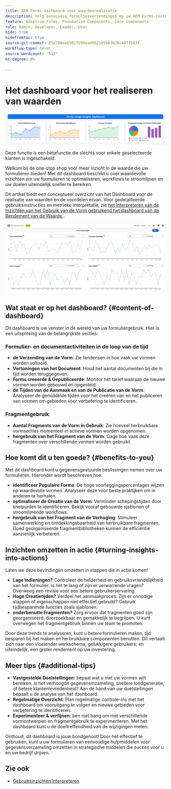 ```yaml
---
title: AEM Forms-dashboard voor waardenrealisatie
description: Volg eenvoudig formulierverzendingen op uw AEM Forms-instanties met ons intuïtieve trackingdashboard.
feature: Adaptive Forms, Foundation Components, Core Components
role: Admin, Developer, Leader, User
hide: true
hidefromtoc: true
source-git-commit: 85d788eeb5017b99ea4962105b63b20c487f363f
workflow-type: tm+mt
source-wordcount: '512'
ht-degree: 0%

---
```



# Het dashboard voor het realiseren van waarden

![ dashboard van de de realisatie van de waarde ](/help/edge/docs/forms/universal-editor/assets/forms-insights-banner.svg)


<span class="preview"> Deze functie is een bètafunctie die slechts voor enkele geselecteerde klanten is ingeschakeld. </span>

Welkom bij de one-stop shop voor meer inzicht in de waarde die uw formulieren bieden! Met dit dashboard beschikt u over waardevolle inzichten om uw formulieren te optimaliseren, workflows te stroomlijnen en uw doelen uiteindelijk sneller te bereiken.

Dit artikel biedt een conceptueel overzicht van het Dashboard voor de realisatie van waarden en de voordelen ervan. Voor gedetailleerde gebruiksinstructies en metrieke interpretatie, zie [ het Interpreteren van de Inzichten van het Gebruik van de Vorm gebruikend het dashboard van de Rendement van de Waarde ](/help/forms/interpreting-form-usage-insights-from-your-vr-dashboard.md).


![ dashboard van de waardeverwezenlijking ](/help/forms/assets/forms-usage-insights.png)

## Wat staat er op het dashboard? {#content-of-dashboard}

Dit dashboard is uw venster in de wereld van uw formuliergebruik. Hier is een uitsplitsing van de belangrijkste secties:

### Formulier- en documentactiviteiten in de loop van de tijd

* **de Verzending van de Vorm**: Zie tendensen in hoe vaak uw vormen worden voltooid.
* **Vertoningen van het Document**: Houd het aantal documenten bij die in tijd worden teruggegeven.
* **Forms creeerde &amp; Gepubliceerde**: Monitor het tarief waaraan de nieuwe vormen worden gebouwd en opgesteld.
* **de Tijden van de Aanmaak en van de Publicatie van de Vorm**: Analyseer de gemiddelde tijden voor het creëren van en het publiceren van vormen om gebieden voor verbetering te identificeren.

### Fragmentgebruik

* **Aantal Fragments van de Vorm in Gebruik**: Zie hoeveel herbruikbare vormsecties momenteel in actieve vormen worden opgenomen.
* **hergebruik van het Fragment van de Vorm**: Gage hoe vaak deze fragmenten over verschillende vormen worden gebruikt.




## Hoe komt dit u ten goede? {#benefits-to-you}

Met dit dashboard kunt u gegevensgestuurde beslissingen nemen over uw formulieren. Hieronder wordt beschreven hoe:

* **identificeer Populaire Forms**: De hoge voorleggingspercentages wijzen op waardevolle vormen. Analyseer deze voor beste praktijken om in anderen te herhalen.
* **optimaliseer de Creatie van de Vorm**: Verminder schepingstijden door knelpunten te identificeren. Bekijk vooraf gebouwde sjablonen of stroomlijnende workflows.
* **hergebruik van het Fragment van de Verhoging**: Stimuleer samenwerking en ontdekkingsbaarheid van herbruikbare fragmenten. Goed georganiseerde fragmentbibliotheken kunnen de efficiëntie aanzienlijk verbeteren.


## Inzichten omzetten in actie {#turning-insights-into-actions}

Laten we deze bevindingen omzetten in stappen die in actie komen!

* **Lage Indieningen?** Controleer de helderheid en gebruiksvriendelijkheid van het formulier. Is het te lang of zijn er verwarrende vragen? Overweeg een revisie voor een betere gebruikerservaring.
* **Hoge Creatietijden?** Verdeel het aanmaakproces. Zijn er onnodige stappen of eigenschappen niet effectief gebruikt? Gebruik tijdbesparende functies zoals sjablonen.
* **onderbenutte Fragmenten?** Zorg ervoor dat fragmenten goed zijn georganiseerd, doorzoekbaar en gemakkelijk te begrijpen. U kunt overwegen het fragmentgebruik binnen uw team te promoten.

Door deze trends te analyseren, kunt u betere formulieren maken, tijd besparen bij het maken en herbruikbare componenten benutten. Dit vertaalt zich naar een vloeiender werkschema, gelukkigere gebruikers, en uiteindelijk, een groter rendement op uw investering.

## Meer tips {#additional-tips}

* **Vastgestelde Doelstellingen:** bepaal wat u met uw vormen wilt bereiken. Is het verhoogde gegevensinzameling, snellere loodgeneratie, of betere klantentevredenheid? Aan de hand van uw doelstellingen bepaalt u de analyse van het dashboard.
* **Regelmatige Overzicht:** Plan regelmatige controle-ins met het dashboard om vooruitgang te volgen en nieuwe gebieden voor verbetering te identificeren.
* **Experimenteer &amp; verfijnen:** ben niet bang om met verschillende vormontwerpen en fragmentgebruik te experimenteren. Met het dashboard kunt u de doeltreffendheid van de wijzigingen meten.

Onthoud, dit dashboard is jouw bondgenoot! Door het effectief te gebruiken, kunt u uw formulieren van eenvoudige hulpmiddelen voor gegevensverzameling omzetten in strategische middelen die succes voor u en uw bedrijf drijven.

## Zie ook

* [Gebruiksinzichten interpreteren](/help/forms/interpreting-form-usage-insights-from-your-vr-dashboard.md)
